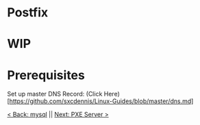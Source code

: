 # Postfix

# WIP

# Prerequisites

Set up master DNS Record: (Click Here)[https://github.com/sxcdennis/Linux-Guides/blob/master/dns.md]










 [< Back: mysql](https://github.com/sxcdennis/Linux-Guides/blob/master/mysql.md "mysql") || [Next: PXE Server >](https://github.com/sxcdennis/Linux-Guides/blob/master/pxe.md "pxe sever")
